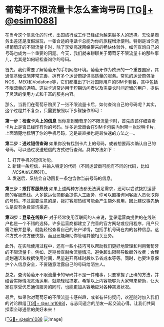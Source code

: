 # 葡萄牙不限流量卡怎么查询号码 [[TG💪+ @esim1088](https://t.me/s/esim1088)]

在当今这个信息化的时代，出国旅行或工作已经成为越来越多人的选择。无论是商务出差还是度假游玩，一张合适的电话卡总能为你的旅程增添便利。特别是当你选择葡萄牙的不限流量卡时，除了享受高速网络带来的畅快体验外，如何查询自己的号码也成为一个重要的问题。今天，我们就来聊聊关于葡萄牙不限流量卡的那些事儿，尤其是如何轻松查询你的号码。

首先，我们需要了解葡萄牙的手机网络环境。葡萄牙作为欧洲的一个重要国家，其通信基础设施非常完善，拥有多个运营商提供高质量的服务。常见的运营商包括NOS、MEO和Vodafone等，它们都推出了针对国际用户的SIM卡套餐，其中包括不限流量的选项。这些卡通常适用于短期访问者以及需要长时间逗留的用户，提供了灵活的使用方式和丰富的服务内容。

那么，当我们在葡萄牙购买了一张不限流量卡后，如何查询自己的号码呢？其实，这个过程并不复杂，只需要按照以下步骤操作即可：

**第一步：检查卡片上的信息**
当你拿到葡萄牙的不限流量卡时，首先应该仔细查看卡片上是否已经印有你的号码。许多运营商会在SIM卡包装内附带一张说明卡片，上面清楚地标明了你的手机号码。这是最直接也是最快速的方法之一。

**第二步：通过短信查询**
如果你没有找到卡片上的号码，或者想要再次确认自己的号码，可以通过发送短信的方式进行查询。具体方法如下：
1. 打开手机的短信功能。
2. 新建一条短信，并输入特定的代码（不同运营商可能有不同的代码，比如*NCS#发送至611*）。
3. 发送后，系统会自动回复一条包含你当前号码的信息。

**第三步：拨打客服热线**
如果上述两种方法都无法满足需求，还可以尝试拨打运营商的客服热线。大多数运营商都会提供人工服务，你可以直接询问客服人员获取你的号码。不过需要注意的是，拨打客服热线可能会产生额外费用，因此建议事先确认是否有免费咨询渠道。

**第四步：登录在线账户**
对于经常使用互联网的人来说，登录运营商提供的在线账户也是一个不错的选择。许多运营商都建立了完善的官方网站或应用程序，用户只需注册并登录，就能轻松查看自己的账户详情，包括手机号码在内的各种信息。这种方式不仅方便快捷，而且还能帮助你管理其他相关业务。

此外，在实际使用过程中，还有一些小技巧可以帮助我们更好地管理和利用葡萄牙的不限流量卡。例如，定期检查剩余流量情况，避免超出限额导致额外收费；合理规划通话和数据使用时间，尽量避开高峰时段以节省成本等等。同时，也要注意保护个人信息安全，不要随意泄露自己的号码给陌生人。

总之，查询葡萄牙不限流量卡的号码并不是一件难事，只要掌握了正确的方法，并结合实际情况灵活运用，就能轻松搞定。希望以上内容能够为大家带来帮助，让大家在享受优质通信服务的同时，也能更加从容地应对各种突发状况。

最后，如果你对葡萄牙的不限流量卡感兴趣，或者有任何疑问，欢迎随时加入我们的讨论群组[[TG💪+ @esim1088](https://t.me/s/esim1088)]，与志同道合的朋友一起交流心得。让我们共同探索全球通信的美好未来！

[[TG💪+ @esim1088](https://t.me/s/esim1088) ![Image](https://i.postimg.cc/4NQfJmqS/Snipaste-2025-05-13-00-14-12.png)]